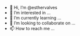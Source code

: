 - 👋 Hi, I’m @esthervalves
- 👀 I’m interested in ...
- 🌱 I’m currently learning ...
- 💞️ I’m looking to collaborate on ...
- 📫 How to reach me ...

<!---
esthervalves/esthervalves is a ✨ special ✨ repository because its `README.md` (this file) appears on your GitHub profile.
You can click the Preview link to take a look at your changes.
--->
